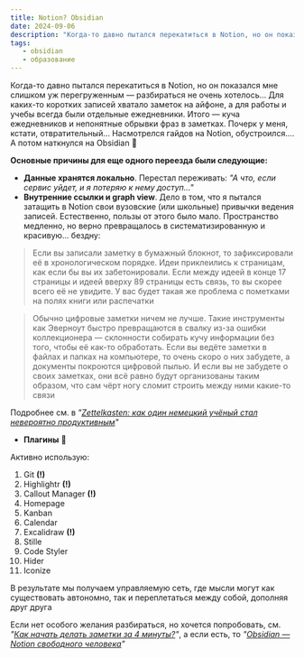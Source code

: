 ```yaml
---
title: Notion? Obsidian
date: 2024-09-06
description: "Когда-то давно пытался перекатиться в Notion, но он показался мне слишком уж перегруженным — разбираться не очень хотелось… Для каких-то коротких записей хватало заметок на айфоне, а для работы и учебы всегда были отдельные ежедневники. Итого — куча ежедневников и непонятные обрывки фраз в заметках. Почерк у меня, кстати, отвратительный… Насмотрелся гайдов на Notion, обустроился.... А потом наткнулся на Obsidian 🥺"
tags:
   - obsidian 
   - образование
---
```



Когда-то давно пытался перекатиться в Notion, но он показался мне слишком уж перегруженным — разбираться не очень хотелось… Для каких-то коротких записей хватало заметок на айфоне, а для работы и учебы всегда были отдельные ежедневники. Итого — куча ежедневников и непонятные обрывки фраз в заметках. Почерк у меня, кстати, отвратительный… Насмотрелся гайдов на Notion, обустроился.... А потом наткнулся на Obsidian 🥺

**Основные причины для еще одного переезда были следующие:**

* **Данные хранятся локально**. Перестал переживать: *"А что, если сервис уйдет, и я потеряю к нему доступ..."*
* **Внутренние ссылки и graph view**. Дело в том, что я пытался затащить в Notion свои вузовские (или школьные) привычки ведения записей. Естественно, пользы от этого было мало. Пространство медленно, но верно превращалось в систематизированную и красивую...  бездну:

> Если вы записали заметку в бумажный блокнот, то зафиксировали её в хронологическом порядке. Идеи приклеились к страницам, как если бы вы их забетонировали. Если между идеей в конце 17 страницы и идеей вверху 89 страницы есть связь, то вы скорее всего её не увидите. У вас будет такая же проблема с пометками на полях книги или распечатки

> Обычно цифровые заметки ничем не лучше. Такие инструменты как Эверноут быстро превращаются в свалку из-за ошибки коллекционера — склонности собирать кучу информации без того, чтобы её как-то обработать. Если вы ведёте заметки в файлах и папках на компьютере, то очень скоро о них забудете, а документы покроются цифровой пылью. И если вы не забудете о своих заметках, они всё равно будут организованы таким образом, что сам чёрт ногу сломит строить между ними какие-то связи

Подробнее см. в _"[Zettelkasten: как один немецкий учёный стал невероятно продуктивным](https://habr.com/ru/articles/508672/)"_

* **Плагины** 🥳

Активно использую:

1. Git **(!)**
2. Highlightr **(!)**
3. Callout Manager **(!)**
4. Homepage
5. Kanban
6. Calendar
7. Excalidraw **(!)**
8. Stille
9. Code Styler
10. Hider
11. Iconize

В результате мы получаем управляемую сеть, где мысли могут как существовать автономно, так и переплетаться между собой, дополняя друг друга

Если нет особого желания разбираться, но хочется попробовать, см. _"[Как начать делать заметки за 4 минуты?](https://www.youtube.com/watch?v=B8PyvrRKAE8)"_, а если есть, то _"[Obsidian — Notion свободного человека](https://habr.com/ru/companies/ozonbank/articles/838990/)"_
